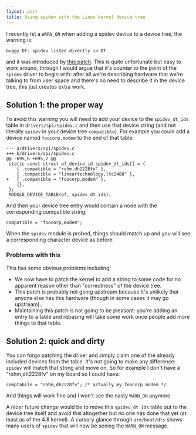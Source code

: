 ```yaml
---
layout: post
title: Using spidev with the Linux kernel device tree
---
```


I recently hit a `WARN_ON` when adding a spidev device to a device tree, the
warning is:

    buggy DT: spidev listed directly in DT

and it was introduced by [this patch](http://www.spinics.net/lists/linux-spi/msg03301.html). This is quite unfortunate but easy to work around, through I would
argue that it's counter to the point of the `spidev` driver to begin with: after
all we're describing hardware that we're talking to from user space and there's
no need to describe it in the device tree, this just creates extra work.

## Solution 1: the proper way

To avoid this warning you will need to add your device to the `spidev_dt_ids`
table in `drivers/spi/spidev.c` and then use that device string (and not literally `spidev` in your device tree `compatible`).  For example you could add
a device named `foocorp,modem` to the end of that table:

	--- a/drivers/spi/spidev.c
	+++ b/drivers/spi/spidev.c
	@@ -695,6 +695,7 @@
	 static const struct of_device_id spidev_dt_ids[] = {
		{ .compatible = "rohm,dh2228fv" },
		{ .compatible = "lineartechnology,ltc2488" },
	+	{ .compatible = "foocorp,modem" },
		{},
	 };
	 MODULE_DEVICE_TABLE(of, spidev_dt_ids);

And then your device tree entry would contain a node with the corresponding
compatible string:

	compatible = "foocorp,modem";

When the `spidev` module is probed, things should match up and you will see
a corresponding character device as before.

### Problems with this

This has some obvious problems including:

 * We now have to patch the kernel to add a string to some code for no apparent
   reason other than "correctness" of the device tree.
 * This patch is probably not going upstream because it's unlikely that anyone
   else has this hardware (though in some cases it may go upstream).
 * Maintaining this patch is not going to be pleasant: you're adding an entry
   to a table and rebasing will take some work once people add more things to
   that table.

## Solution 2: quick and dirty

You can forgo patching the driver and simply claim one of the already included
devices from the table. It's not going to make any difference: `spidev` will
match that string and move on.  So for example I don't have a "rohm,dh2228fv"
on my board so I could have:

	comptabile = "rohm,dh2228fv"; /* actually my foocorp modem */

And things will work fine and I won't see the nasty `WARN_ON` anymore.

A nicer future change would be to move this `spidev_dt_ids` table out to the
device tree itself and avoid this altogether but no one has done that yet (at
least as of the 4.8 kernel).  A cursory glance through `arm/boot/dts` shows
many users of `spidev` that will now be seeing the `WARN_ON` message.
